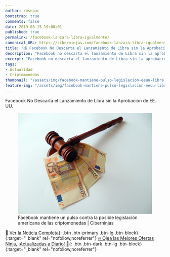 ```yaml
---
author: rosepac
bootstrap: true
comments: false
date: 2019-08-15 19:00:01
published: true
permalink: /facebook-lanzara-libra-igualmente/
canonical_URL: https://ciberninjas.com/facebook-lanzara-libra-igualmente/
title: "💰 Facebook No Descarta el Lanzamiento de Libra sin la Aprobación de EE. UU."
description: "Facebook no descarta el lanzamiento de Libra sin la aprobación de EE. UU."
excerpt: "Facebook no descarta el lanzamiento de Libra sin la aprobación de EE. UU."
tags:
- Actualidad
- Criptomonedas
thumbnail: "/assets/img/facebook-mantiene-pulso-legislacion-eeuu-libra.jpg"
feature-img: "/assets/img/facebook-mantiene-pulso-legislacion-eeuu-libra.jpg"
---
```


Facebook No Descarta el Lanzamiento de Libra sin la Aprobación de EE. UU.

<figure>
    <a href="/assets/img/facebook-mantiene-pulso-legislacion-eeuu-libra.jpg" class="image-popup"><img src="/assets/img/facebook-mantiene-pulso-legislacion-eeuu-libra.jpg"></a>
    <figcaption>Facebook mantiene un pulso contra la posible legislación americana de las criptomonedas | Ciberninjas</figcaption>
</figure>

[📰 Ver la Noticia Completa](https://www.bbc.com/news/technology-49092713){: .btn .btn-primary .btn-lg .btn-block}{:target="_blank" rel="nofollow,noreferrer"}
[🔥 Ojea las Mejores Ofertas Ninja, ¡Actualizadas a Diario! 🎁](https://www.amazon.es/shop/cibercursos){: .btn .btn-dark .btn-lg .btn-block}{:target="_blank" rel="nofollow,noreferrer"}